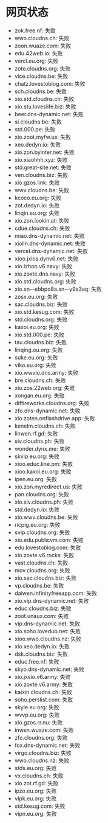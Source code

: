 # 网页状态
- zok.free.nf: 失败
- wwo.cloudns.ch: 失败
- zoon.wuaze.com: 失败
- edu.42web.io: 失败
- vercl.eu.org: 失败
- zote.cloudns.org: 失败
- vice.cloudns.be: 失败
- chatz.lovestoblog.com: 失败
- sch.cloudns.be: 失败
- xio.std.cloudns.ch: 失败
- xio.stu.loveslife.biz: 失败
- beer.dns-dynamic.net: 失败
- si.cloudns.be: 失败
- std.000.pe: 失败
- xio.zoot.myfw.us: 失败
- xeo.dedyn.io: 失败
- xio.zon.byinter.net: 失败
- xio.xiaohhh.xyz: 失败
- std.great-site.net: 失败
- ven.cloudns.biz: 失败
- xio.gzos.link: 失败
- wwv.cloudns.be: 失败
- kcoco.eu.org: 失败
- zot.dedyn.io: 失败
- linqin.eu.org: 失败
- xio.zon.lookin.at: 失败
- cdue.cloudns.ch: 失败
- miao.dns-dynamic.net: 失败
- xiolin.dns-dynamic.net: 失败
- vercel.dns-dynamic.net: 失败
- xioo.jxios.dynv6.net: 失败
- xio.lzhoo.v6.navy: 失败
- xio.zoxte.dns.navy: 失败
- xio.std.cloudns.org: 失败
- xio.xn--ebbpo8a.xn--y9a3aq: 失败
- zosx.eu.org: 失败
- sac.cloudns.biz: 失败
- xio.std.kesug.com: 失败
- std.cloudns.org: 失败
- kaxoi.eu.org: 失败
- xio.std.000.pe: 失败
- tau.cloudns.biz: 失败
- linqing.eu.org: 失败
- suke.eu.org: 失败
- viko.eu.org: 失败
- xio.wwvio.dns.army: 失败
- bre.cloudns.ch: 失败
- xio.zos.22web.org: 失败
- xongan.eu.org: 失败
- diffireworks.cloudns.org: 失败
- zfo.dns-dynamic.net: 失败
- xio.zoten.onflashdrive.app: 失败
- kenelm.cloudns.ch: 失败
- linwen.rf.gd: 失败
- siv.cloudns.ph: 失败
- wonder.dynx.me: 失败
- skvip.eu.org: 失败
- xioo.educ.line.pm: 失败
- xioo.kaxoi.eu.org: 失败
- ipen.eu.org: 失败
- xio.zon.myredirect.us: 失败
- pan.cloudns.org: 失败
- xio.siv.cloudns.ph: 失败
- std.dedyn.io: 失败
- xio.wwv.cloudns.be: 失败
- ricpig.eu.org: 失败
- svip.cloudns.org: 失败
- xio.edu.publicvm.com: 失败
- edu.lovestoblog.com: 失败
- xio.zoxte.v6.rocks: 失败
- vast.cloudns.ch: 失败
- mov.cloudns.org: 失败
- xio.sac.cloudns.biz: 失败
- vp.cloudns.be: 失败
- daiwen.infinityfreeapp.com: 失败
- xio.vip.dns-dynamic.net: 失败
- educ.cloudns.biz: 失败
- zoot.unaux.com: 失败
- vip.dns-dynamic.net: 失败
- xio.soho.lovedub.net: 失败
- xioo.wwo.cloudns.nz: 失败
- xio.xeo.dedyn.io: 失败
- dsk.cloudns.biz: 失败
- educ.free.nf: 失败
- skyo.dns-dynamic.net: 失败
- xio.jxsio.v6.army: 失败
- xio.zoxte.v6.army: 失败
- kaixin.cloudns.ch: 失败
- soho.perslist.com: 失败
- skyle.eu.org: 失败
- wvvp.eu.org: 失败
- xio.gzos.rr.nu: 失败
- inwen.wuaze.com: 失败
- zfo.cloudns.org: 失败
- fox.dns-dynamic.net: 失败
- virgo.cloudns.biz: 失败
- wwo.cloudns.nz: 失败
- stds.eu.org: 失败
- vx.cloudns.ch: 失败
- xio.zot.rf.gd: 失败
- ipzo.eu.org: 失败
- vipk.eu.org: 失败
- std.kesug.com: 失败
- vipn.eu.org: 失败

